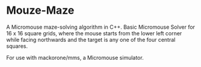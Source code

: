 # Mouze-Maze

A Micromouse maze-solving algorithm in C++. Basic Micromouse Solver for 16 x 16 square grids, where the mouse starts from the lower left corner while facing northwards and the target is any one of the four central squares.

For use with mackorone/mms, a Micromouse simulator.
